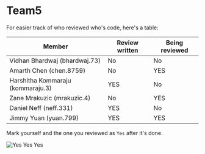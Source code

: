 # Team5

For easier track of who reviewed who's code, here's a table:

| Member  | Review written | Being reviewed |
| ------------- | ------------- | ------------- |
| Vidhan Bhardwaj (bhardwaj.73)  | No  | No |
| Amarth Chen (chen.8759)  | No  | YES |
| Harshitha Kommaraju (kommaraju.3)  | YES  | No |
| Zane Mrakuzic (mrakuzic.4)  | No  | YES |
| Daniel Neff (neff.331)  | YES  | No |
| Jimmy Yuan (yuan.799)  | YES  | YES |

Mark yourself and the one you reviewed as `Yes` after it's done. 

![Yes Yes Yes](https://i.imgur.com/Qgl3Q2K.gif)



